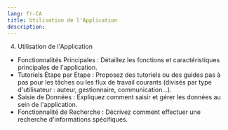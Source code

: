```yaml
---
lang: fr-CA
title: Utilisation de l'Application
description:
---
```

4) Utilisation de l'Application

- Fonctionnalités Principales : Détaillez les fonctions et caractéristiques principales de l'application.
- Tutoriels Étape par Étape : Proposez des tutoriels ou des guides pas à pas pour les tâches ou les flux de travail courants (divisés par type d'utilisateur : auteur, gestionnaire, communication...).
- Saisie de Données : Expliquez comment saisir et gérer les données au sein de l'application.
- Fonctionnalité de Recherche : Décrivez comment effectuer une recherche d'informations spécifiques.
